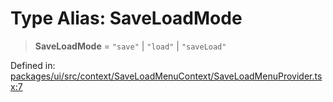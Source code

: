 # Type Alias: SaveLoadMode

> **SaveLoadMode** = `"save"` \| `"load"` \| `"saveLoad"`

Defined in: [packages/ui/src/context/SaveLoadMenuContext/SaveLoadMenuProvider.tsx:7](https://github.com/laruss/react-text-game/blob/4915125f9c22f1259a088eb59b920654db3f32d0/packages/ui/src/context/SaveLoadMenuContext/SaveLoadMenuProvider.tsx#L7)
